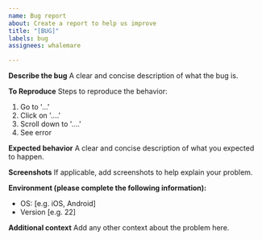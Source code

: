 ```yaml
---
name: Bug report
about: Create a report to help us improve
title: "[BUG]"
labels: bug
assignees: whalemare

---
```


**Describe the bug**
A clear and concise description of what the bug is.

**To Reproduce**
Steps to reproduce the behavior:
1. Go to '...'
2. Click on '....'
3. Scroll down to '....'
4. See error

**Expected behavior**
A clear and concise description of what you expected to happen.

**Screenshots**
If applicable, add screenshots to help explain your problem.

**Environment (please complete the following information):**
 - OS: [e.g. iOS, Android]
 - Version [e.g. 22]

**Additional context**
Add any other context about the problem here.
